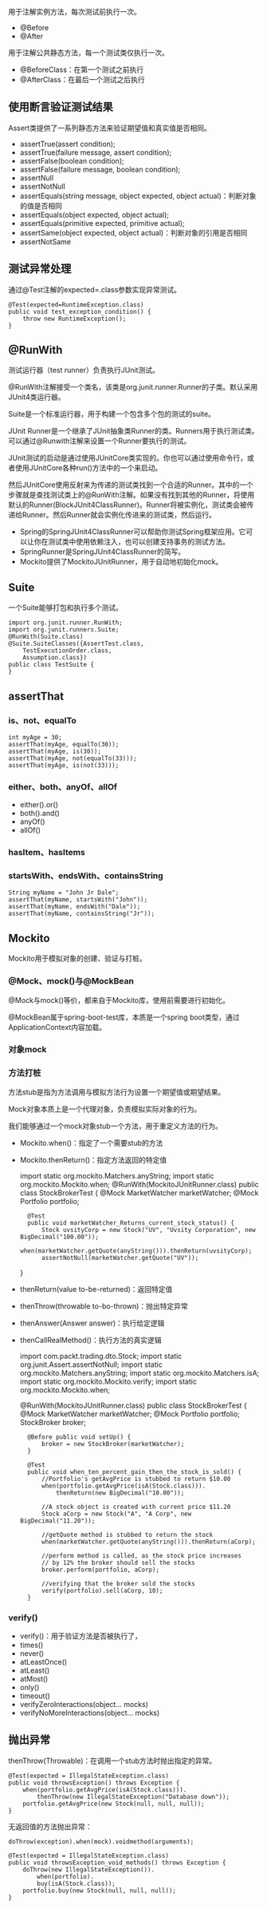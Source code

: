 
用于注解实例方法，每次测试前执行一次。

- @Before
- @After

用于注解公共静态方法，每一个测试类仅执行一次。

- @BeforeClass：在第一个测试之前执行
- @AfterClass：在最后一个测试之后执行

## 使用断言验证测试结果

Assert类提供了一系列静态方法来验证期望值和真实值是否相同。

- assertTrue(assert condition);
- assertTrue(failure message, assert condition);
- assertFalse(boolean condition);
- assertFalse(failure message, boolean condition);
- assertNull
- assertNotNull
- assertEquals(string message, object expected, object actual)：判断对象的值是否相同
- assertEquals(object expected, object actual);
- assertEquals(primitive expected, primitive actual);
- assertSame(object expected, object actual)：判断对象的引用是否相同
- assertNotSame

## 测试异常处理

通过@Test注解的expected=<Exception class name>.class参数实现异常测试。

	@Test(expected=RuntimeException.class)
	public void test_exception_condition() {
		throw new RuntimeException();
	}

## @RunWith

测试运行器（test runner）负责执行JUnit测试。

@RunWith注解接受一个类名，该类是org.junit.runner.Runner的子类。默认采用JUnit4类运行器。

Suite是一个标准运行器，用于构建一个包含多个包的测试的suite。

JUnit Runner是一个继承了JUnit抽象类Runner的类。Runners用于执行测试类。可以通过@Runwith注解来设置一个Runner要执行的测试。

JUnit测试的启动是通过使用JUnitCore类实现的。你也可以通过使用命令行，或者使用JUnitCore各种run()方法中的一个来启动。

然后JUnitCore使用反射来为传递的测试类找到一个合适的Runner。其中的一个步骤就是查找测试类上的@RunWith注解。如果没有找到其他的Runner，将使用默认的Runner(BlockJUnit4ClassRunner)。Runner将被实例化，测试类会被传递给Runner。然后Runner就会实例化传进来的测试类，然后运行。

- Spring的SpringJUnit4ClassRunner可以帮助你测试Spring框架应用。它可以让你在测试类中使用依赖注入，也可以创建支持事务的测试方法。
- SpringRunner是SpringJUnit4ClassRunner的简写。
- Mockito提供了MockitoJUnitRunner，用于自动地初始化mock。

## Suite

一个Suite能够打包和执行多个测试。

	import org.junit.runner.RunWith;
	import org.junit.runners.Suite;
	@RunWith(Suite.class)
	@Suite.SuiteClasses({AssertTest.class, 
		TestExecutionOrder.class,
		Assumption.class})
	public class TestSuite {
	}

## assertThat

### is、not、equalTo
	
	int myAge = 30;
    assertThat(myAge, equalTo(30));
    assertThat(myAge, is(30));
    assertThat(myAge, not(equalTo(33)));
    assertThat(myAge, is(not(33)));

### either、both、anyOf、allOf

- either().or()
- both().and()
- anyOf()
- allOf()

### hasItem、hasItems

### startsWith、endsWith、containsString
	
	String myName = "John Jr Dale";
	assertThat(myName, startsWith("John"));
	assertThat(myName, endsWith("Dale"));
	assertThat(myName, containsString("Jr"));

## Mockito

Mockito用于模拟对象的创建、验证与打桩。

### @Mock、mock()与@MockBean

@Mock与mock()等价，都来自于Mockito库，使用前需要进行初始化。

@MockBean属于spring-boot-test库，本质是一个spring boot类型，通过ApplicationContext内容加载。

### 对象mock

### 方法打桩

方法stub是指为方法调用与模拟方法行为设置一个期望值或期望结果。

Mock对象本质上是一个代理对象，负责模拟实际对象的行为。

我们能够通过一个mock对象stub一个方法，用于重定义方法的行为。

- Mockito.when()：指定了一个需要stub的方法
- Mockito.thenReturn()：指定方法返回的特定值

	import static org.mockito.Matchers.anyString;
	import static org.mockito.Mockito.when;
	@RunWith(MockitoJUnitRunner.class)
	public class StockBrokerTest {
		@Mock MarketWatcher marketWatcher;
		@Mock Portfolio portfolio;

		@Test
		public void marketWatcher_Returns_current_stock_status() {
			Stock uvsityCorp = new Stock("UV", "Uvsity Corporation", new BigDecimal("100.00"));
			when(marketWatcher.getQuote(anyString())).thenReturn(uvsityCorp);
			assertNotNull(marketWatcher.getQuote("UV"));
	}

- thenReturn(value to-be-returned)：返回特定值
- thenThrow(throwable to-bo-thrown)：抛出特定异常
- thenAnswer(Answer answer)：执行给定逻辑
- thenCallRealMethod()：执行方法的真实逻辑

	import com.packt.trading.dto.Stock;
	import static org.junit.Assert.assertNotNull;
	import static org.mockito.Matchers.anyString;
	import static org.mockito.Matchers.isA;
	import static org.mockito.Mockito.verify;
	import static org.mockito.Mockito.when;

	@RunWith(MockitoJUnitRunner.class)
	public class StockBrokerTest {
		@Mock MarketWatcher marketWatcher;
		@Mock Portfolio portfolio;
		StockBroker broker;

		@Before public void setUp() {
			broker = new StockBroker(marketWatcher);
		}

		@Test
		public void when_ten_percent_gain_then_the_stock_is_sold() {
			//Portfolio's getAvgPrice is stubbed to return $10.00
			when(portfolio.getAvgPrice(isA(Stock.class))).
				thenReturn(new BigDecimal("10.00"));

			//A stock object is created with current price $11.20
			Stock aCorp = new Stock("A", "A Corp", new BigDecimal("11.20"));

			//getQuote method is stubbed to return the stock
			when(marketWatcher.getQuote(anyString())).thenReturn(aCorp);

			//perform method is called, as the stock price increases
			// by 12% the broker should sell the stocks
			broker.perform(portfolio, aCorp);

			//verifying that the broker sold the stocks
			verify(portfolio).sell(aCorp, 10);
		}

### verify()

- verify()：用于验证方法是否被执行了，
- times()
- never()
- atLeastOnce()
- atLeast()
- atMost()
- only()
- timeout()
- verifyZeroInteractions(object... mocks)
- verifyNoMoreInteractions(object... mocks)

## 抛出异常

thenThrow(Throwable)：在调用一个stub方法时抛出指定的异常。

	@Test(expected = IllegalStateException.class)
	public void throwsException() throws Exception {
		when(portfolio.getAvgPrice(isA(Stock.class))).
			thenThrow(new IllegalStateException("Database down"));
		portfolio.getAvgPrice(new Stock(null, null, null));
	}

无返回值的方法抛出异常：

	doThrow(exception).when(mock).voidmethod(arguments);

	@Test(expected = IllegalStateException.class)
	public void throwsException_void_methods() throws Exception {
		doThrow(new IllegalStateException()).
			when(portfolio).
			buy(isA(Stock.class));
		portfolio.buy(new Stock(null, null, null));
	}